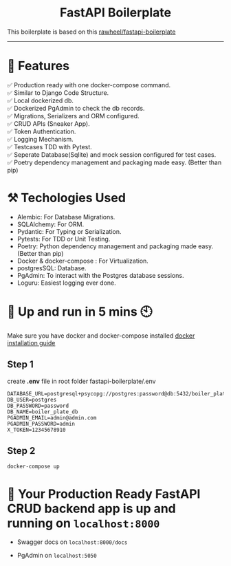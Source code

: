 <h1 align="center"> 
FastAPI Boilerplate
</h1>


This boilerplate is based on this <a href="https://github.com/rawheel/fastapi-boilerplate">rawheel/fastapi-boilerplate</a>

---

# 💎 Features

✅ Production ready with one docker-compose command. \
✅ Similar to Django Code Structure. \
✅ Local dockerized db.\
✅ Dockerized PgAdmin to check the db records.\
✅ Migrations, Serializers and ORM configured.\
✅ CRUD APIs (Sneaker App).\
✅ Token Authentication.\
✅ Logging Mechanism.\
✅ Testcases TDD with Pytest. \
✅ Seperate Database(Sqlite) and mock session configured for test cases.\
✅ Poetry dependency management and packaging made easy. (Better than pip)


# ⚒️ Techologies Used

- Alembic: For Database Migrations.
- SQLAlchemy: For ORM.
- Pydantic: For Typing or Serialization.
- Pytests: For TDD or Unit Testing.
- Poetry: Python dependency management and packaging made easy. (Better than pip)
- Docker & docker-compose : For Virtualization.
- postgresSQL: Database.
- PgAdmin: To interact with the Postgres database sessions.
- Loguru: Easiest logging ever done.

# 🚀 Up and run in 5 mins 🕙
Make sure you have docker and docker-compose installed [docker installation guide](https://docs.docker.com/compose/install/)
## Step 1
create **.env** file in root folder fastapi-boilerplate/.env
```
DATABASE_URL=postgresql+psycopg://postgres:password@db:5432/boiler_plate_db
DB_USER=postgres
DB_PASSWORD=password
DB_NAME=boiler_plate_db 
PGADMIN_EMAIL=admin@admin.com
PGADMIN_PASSWORD=admin
X_TOKEN=12345678910
```

## Step 2
```
docker-compose up
```

# 🎉 Your Production Ready FastAPI CRUD backend app is up and running on `localhost:8000`

- Swagger docs on `localhost:8000/docs`


- PgAdmin on `localhost:5050`

